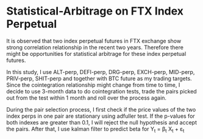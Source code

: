 # Statistical-Arbitrage on FTX Index Perpetual

It is observed that two index perpetual futures in FTX exchange show strong correlation relationship in the recent two years. Therefore there might be opportunities for 
statistical arbitrage for these index perpetual futures.

In this study, I use ALT-perp, DEFI-perp, DRG-perp, EXCH-perp, MID-perp, PRIV-perp, SHIT-perp and together with BTC future as my trading targets. Since the cointegration relationship
might change from time to time, I decide to use 3-month data to do cointegration tests, trade the pairs picked out from the test within 1 month and roll over the process again.

During the pair selection process, I first check if the price values of the two index perps in one pair are stationary using adfuller test. If the p-values for both indexes are greater than 0.1, I will reject the
null hypothesis and accept the pairs. After that, I use kalman filter to predict beta for Y<sub>t</sub> = &beta;<sub>t</sub> X<sub>t</sub> + &epsilon;<sub>t</sub>
